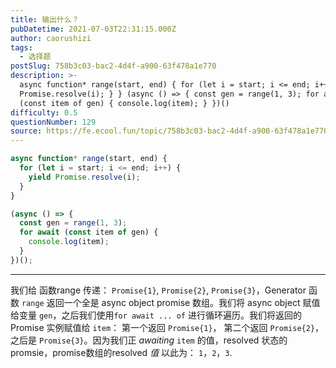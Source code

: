 ```yaml
---
title: 输出什么？
pubDatetime: 2021-07-03T22:31:15.000Z
author: caorushizi
tags:
  - 选择题
postSlug: 758b3c03-bac2-4d4f-a900-63f478a1e770
description: >-
  async function* range(start, end) { for (let i = start; i <= end; i++) { yield
  Promise.resolve(i); } } (async () => { const gen = range(1, 3); for await
  (const item of gen) { console.log(item); } })()
difficulty: 0.5
questionNumber: 129
source: https://fe.ecool.fun/topic/758b3c03-bac2-4d4f-a900-63f478a1e770
---
```


```javascript
async function* range(start, end) {
  for (let i = start; i <= end; i++) {
    yield Promise.resolve(i);
  }
}

(async () => {
  const gen = range(1, 3);
  for await (const item of gen) {
    console.log(item);
  }
})();
```

---

我们给 函数range 传递： `Promise{1}`, `Promise{2}`, `Promise{3}`，Generator 函数 `range` 返回一个全是 async object promise 数组。我们将 async object 赋值给变量 `gen`，之后我们使用`for await ... of` 进行循环遍历。我们将返回的 Promise 实例赋值给 `item`： 第一个返回 `Promise{1}`， 第二个返回 `Promise{2}`，之后是 `Promise{3}`。因为我们正 _awaiting_ `item` 的值，resolved 状态的 promsie，promise数组的resolved _值_ 以此为： `1`，`2`，`3`.

